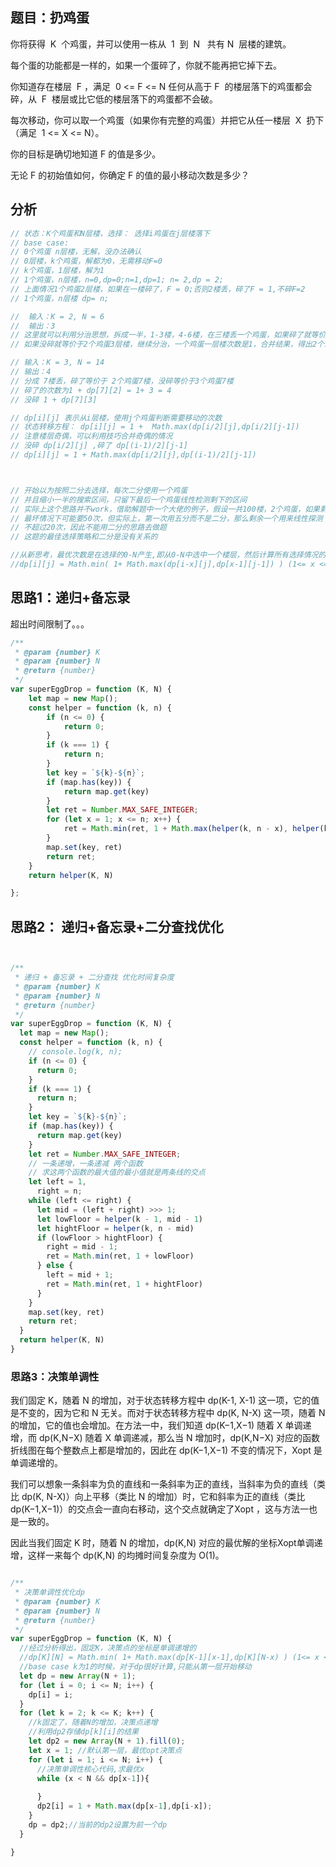 ## 题目：扔鸡蛋

你将获得  K  个鸡蛋，并可以使用一栋从  1  到  N   共有 N  层楼的建筑。

每个蛋的功能都是一样的，如果一个蛋碎了，你就不能再把它掉下去。

你知道存在楼层  F ，满足  0 <= F <= N 任何从高于 F  的楼层落下的鸡蛋都会碎，从  F  楼层或比它低的楼层落下的鸡蛋都不会破。

每次移动，你可以取一个鸡蛋（如果你有完整的鸡蛋）并把它从任一楼层  X  扔下（满足  1 <= X <= N）。

你的目标是确切地知道 F 的值是多少。

无论 F 的初始值如何，你确定 F 的值的最小移动次数是多少？

## 分析

```java
// 状态：K个鸡蛋和N层楼，选择： 选择i鸡蛋在j层楼落下
// base case:
// 0个鸡蛋 n层楼，无解，没办法确认
// 0层楼，k个鸡蛋，解都为0，无需移动F=0
// k个鸡蛋，1层楼，解为1
// 1个鸡蛋，n层楼，n=0,dp=0;n=1,dp=1; n= 2,dp = 2;
// 上面情况1个鸡蛋2层楼，如果在一楼碎了，F = 0;否则2楼丢，碎了F = 1,不碎F=2
// 1个鸡蛋，n层楼 dp= n;

//  输入：K = 2, N = 6
//  输出：3
// 这里就可以利用分治思想，拆成一半，1-3楼，4-6楼，在三楼丢一个鸡蛋，如果碎了就等价于 1个鸡蛋2层楼，次数为（1 + 2）；
// 如果没碎就等价于2个鸡蛋3层楼，继续分治，一个鸡蛋一层楼次数是1，合并结果，得出2个鸡蛋3层楼，次数是2，在加上三楼这次，也是（2 + 1） = 3次

// 输入：K = 3, N = 14
// 输出：4
// 分成 7楼丢，碎了等价于 2个鸡蛋7楼，没碎等价于3个鸡蛋7楼
// 碎了的次数为1 + dp[7][2] = 1+ 3 = 4
// 没碎 1 + dp[7][3]

// dp[i][j] 表示从i层楼，使用j个鸡蛋判断需要移动的次数
// 状态转移方程： dp[i][j] = 1 +  Math.max(dp[i/2][j],dp[i/2][j-1])
// 注意楼层奇偶，可以利用技巧合并奇偶的情况
// 没碎 dp[i/2][j] ,碎了 dp[(i-1)/2][j-1]
// dp[i][j] = 1 + Math.max(dp[i/2][j],dp[(i-1)/2][j-1])



// 开始以为按照二分去选择，每次二分使用一个鸡蛋
// 并且缩小一半的搜索区间，只留下最后一个鸡蛋线性检测剩下的区间
// 实际上这个思路并不work，借助解题中一个大佬的例子，假设一共100楼，2个鸡蛋，如果剩余一个用来线性探测
// 最坏情况下可能要50次，但实际上，第一次用五分而不是二分，那么剩余一个用来线性探测
// 不超过20次，因此不能用二分的思路去做题
// 这题的最佳选择策略和二分是没有关系的

//从新思考，最优次数是在选择的0-N产生,即从0-N中选中一个楼层，然后计算所有选择情况的最小值，即为最小移动次数
//dp[i][j] = Math.min( 1+ Math.max(dp[i-x][j],dp[x-1][j-1]) ) (1<= x <= N)
```

## 思路1：递归+备忘录
超出时间限制了。。。

```javascript
/**
 * @param {number} K
 * @param {number} N
 * @return {number}
 */
var superEggDrop = function (K, N) {
    let map = new Map();
    const helper = function (k, n) {
        if (n <= 0) {
            return 0;
        }
        if (k === 1) {
            return n;
        }
        let key = `${k}-${n}`;
        if (map.has(key)) {
            return map.get(key)
        }
        let ret = Number.MAX_SAFE_INTEGER;
        for (let x = 1; x <= n; x++) {
            ret = Math.min(ret, 1 + Math.max(helper(k, n - x), helper(k - 1, x - 1)))
        }
        map.set(key, ret)
        return ret;
    }
    return helper(K, N)

};
```

## 思路2： 递归+备忘录+二分查找优化
```javascript


/** 
 * 递归 + 备忘录 + 二分查找 优化时间复杂度
 * @param {number} K
 * @param {number} N
 * @return {number}
 */
var superEggDrop = function (K, N) {
  let map = new Map();
  const helper = function (k, n) {
    // console.log(k, n);
    if (n <= 0) {
      return 0;
    }
    if (k === 1) {
      return n;
    }
    let key = `${k}-${n}`;
    if (map.has(key)) {
      return map.get(key)
    }
    let ret = Number.MAX_SAFE_INTEGER;
    // 一条递增，一条递减 两个函数
    // 求这两个函数的最大值的最小值就是两条线的交点
    let left = 1,
      right = n;
    while (left <= right) {
      let mid = (left + right) >>> 1;
      let lowFloor = helper(k - 1, mid - 1)
      let hightFloor = helper(k, n - mid)
      if (lowFloor > hightFloor) {
        right = mid - 1;
        ret = Math.min(ret, 1 + lowFloor)
      } else {
        left = mid + 1;
        ret = Math.min(ret, 1 + hightFloor)
      }
    }
    map.set(key, ret)
    return ret;
  }
  return helper(K, N)
}
```

### 思路3：决策单调性

我们固定 K，随着 N 的增加，对于状态转移方程中 dp(K-1, X-1) 这一项，它的值是不变的，因为它和 N 无关。而对于状态转移方程中 dp(K, N-X)  这一项，随着 N 的增加，它的值也会增加。在方法一中，我们知道  dp(K−1,X−1) 随着 X 单调递增，而 dp(K,N−X) 随着 X 单调递减，那么当 N 增加时，dp(K,N−X) 对应的函数折线图在每个整数点上都是增加的，因此在 dp(K−1,X−1) 不变的情况下，Xopt 是单调递增的。

我们可以想象一条斜率为负的直线和一条斜率为正的直线，当斜率为负的直线（类比 dp(K, N-X)）向上平移（类比 N 的增加）时，它和斜率为正的直线（类比dp(K−1,X−1)）的交点会一直向右移动，这个交点就确定了Xopt ，这与方法一也是一致的。

因此当我们固定 K 时，随着 N 的增加，dp(K,N) 对应的最优解的坐标Xopt单调递增，这样一来每个 dp(K,N) 的均摊时间复杂度为 O(1)。

```javascript

/** 
 * 决策单调性优化dp
 * @param {number} K
 * @param {number} N
 * @return {number}
 */
var superEggDrop = function (K, N) {
  //经过分析得出，固定K，决策点的坐标是单调递增的 
  //dp[K][N] = Math.min( 1+ Math.max(dp[K-1][x-1],dp[K][N-x) ) (1<= x <= N)
  //base case k为1的时候，对于dp很好计算,只能从第一层开始移动
  let dp = new Array(N + 1);
  for (let i = 0; i <= N; i++) {
    dp[i] = i;
  }
  for (let k = 2; k <= K; k++) {
    //k固定了，随着N的增加，决策点递增
    //利用dp2存储dp[k][i]的结果
    let dp2 = new Array(N + 1).fill(0);
    let x = 1; //默认第一层，最优opt决策点
    for (let i = 1; i <= N; i++) {
      //决策单调性核心代码,求最优x
      while (x < N && dp[x-1]){
        
      }
      dp2[i] = 1 + Math.max(dp[x-1],dp[i-x]);
    }
    dp = dp2;//当前的dp2设置为前一个dp
  }

}
```

